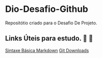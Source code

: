 # Dio-Desafio-Github
Repositótio criado para o Desafio De Projeto.
## Links Úteis para estudo. 📖 📱
[Sintaxe Básica Markdown](https://www.markdownguide.org/basic-syntax/)
[Git Downloads](https://git-scm.com/downloads)
